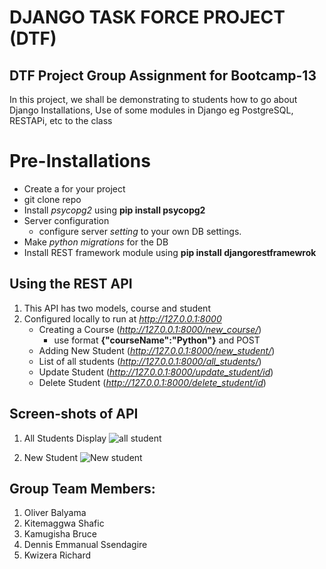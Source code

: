 # DJANGO TASK FORCE PROJECT (DTF)

## DTF Project Group Assignment for Bootcamp-13
In this project, we shall be demonstrating to students how to go about Django Installations, Use of some modules in Django eg PostgreSQL, RESTAPi, etc to the class
# Pre-Installations
- Create a for your project
- git clone repo
- Install _psycopg2_ using __pip install psycopg2__
- Server configuration
    - configure server _setting_ to your own DB settings.
- Make _python migrations_ for the DB
- Install REST framework module using __pip install      djangorestframewrok__
## Using the REST API
1. This API has two models, course and student
2. Configured locally to run at _http://127.0.0.1:8000_
    - Creating a Course (_http://127.0.0.1:8000/new_course/_)
        - use format __{"courseName":"Python"}__ and POST
    - Adding New Student (_http://127.0.0.1:8000/new_student/_)
    - List of all students (_http://127.0.0.1:8000/all_students/_)
    - Update Student (_http://127.0.0.1:8000/update_student/id_)
    - Delete Student (_http://127.0.0.1:8000/delete_student/id_)
## Screen-shots of API
1. All Students Display
 ![all student](https://github.com/Kitemaggwa-Shafic/django_task_force/assets/54108967/e33c0631-a1d0-4af4-9934-d50023f26264)

2. New Student
![New student](https://github.com/Kitemaggwa-Shafic/django_task_force/assets/54108967/33a5488c-1422-40c8-bce6-632d1ecb3374)


## Group Team Members:
1. Oliver Balyama
2. Kitemaggwa Shafic
3. Kamugisha Bruce
4. Dennis Emmanual Ssendagire
5. Kwizera Richard

